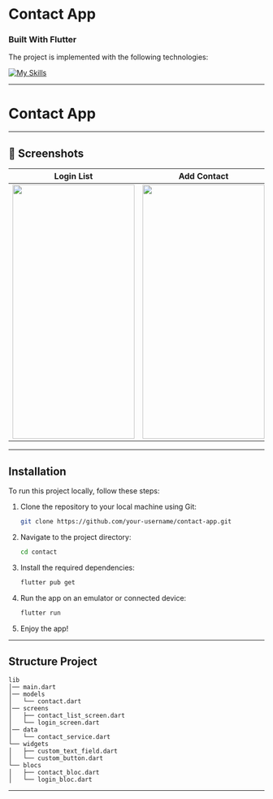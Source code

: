 #  Contact App


### Built With Flutter

The project is implemented with the following technologies:

[![My Skills](https://skillicons.dev/icons?i=dart,flutter&theme=light)](https://skillicons.dev)


---

# Contact  App


---

## 📸 Screenshots

| Login List | Add Contact |
|--------------|-------------|
| <img src="assets/img/signin.png" width="240" height="500"> | <img src="assets/img/contactlist.png" width="240" height="500"> |


---

## Installation

To run this project locally, follow these steps:

1. Clone the repository to your local machine using Git:

   ```sh
   git clone https://github.com/your-username/contact-app.git
   ``` 
2. Navigate to the project directory:

   ```sh
   cd contact
   ```
3. Install the required dependencies:

   ```sh
   flutter pub get
   ```
4. Run the app on an emulator or connected device:  

   ```sh
   flutter run
   ```
5. Enjoy the app!
---

## Structure Project 

```
lib
│── main.dart
│── models
│   └── contact.dart
│── screens
│   ├── contact_list_screen.dart
│   └── login_screen.dart
│── data
│   └── contact_service.dart
└── widgets
│   ├── custom_text_field.dart
│   └── custom_button.dart
└── blocs
│   ├── contact_bloc.dart
│   └── login_bloc.dart

``` 
---
